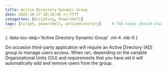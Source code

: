 ```yaml
---
title: Active Directory Dynamic Group
date: 2023-10-27 10:18:48 +/-TTTT
categories: [Scripting, Powershell]
tags: [script, powershell, activedirectory]     # TAG names should always be lowercase
---
```


{: data-toc-skip='Active Directory Dynamic Group' .mt-4 .mb-0 }

On occasion third-party application will require an Active Directory (AD) group to manage users access. When ran, depending on the variable Organizational Units (OU) and requirements that you have set it will automatically add and remove users from the group. 
